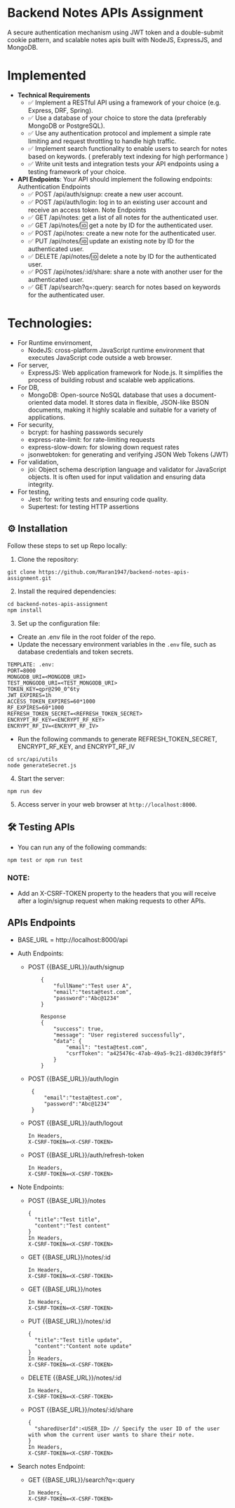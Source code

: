 # Backend Notes APIs Assignment
A secure authentication mechanism using JWT token and a double-submit cookie pattern, and scalable notes apis built with NodeJS, ExpressJS, and MongoDB.

# Implemented
- **Technical Requirements**
    - ✅ Implement a RESTful API using a framework of your choice (e.g. Express, DRF, Spring).
    - ✅ Use a database of your choice to store the data (preferably MongoDB or PostgreSQL).
    - ✅ Use any authentication protocol and implement a simple rate limiting and request throttling to handle high traffic.
    - ✅ Implement search functionality to enable users to search for notes based on keywords. ( preferably text indexing for high performance )
    - ✅ Write unit tests and integration tests your API endpoints using a testing framework of your choice.
- **API Endpoints**: Your API should implement the following endpoints:
    Authentication Endpoints
    - ✅ POST /api/auth/signup: create a new user account.
    - ✅ POST /api/auth/login: log in to an existing user account and receive an access token.
    Note Endpoints
    - ✅ GET /api/notes: get a list of all notes for the authenticated user.
    - ✅ GET /api/notes/:id: get a note by ID for the authenticated user.
    - ✅ POST /api/notes: create a new note for the authenticated user.
    - ✅ PUT /api/notes/:id: update an existing note by ID for the authenticated user.
    - ✅ DELETE /api/notes/:id: delete a note by ID for the authenticated user.
    - ✅ POST /api/notes/:id/share: share a note with another user for the authenticated user.
    - ✅ GET /api/search?q=:query: search for notes based on keywords for the authenticated user.


# Technologies:
- For Runtime envirnoment,
    - NodeJS: cross-platform JavaScript runtime environment that executes JavaScript code outside a web browser.
- For server,
    - ExpressJS: Web application framework for Node.js. It simplifies the process of building robust and scalable web applications.
- For DB,
    - MongoDB: Open-source NoSQL database that uses a document-oriented data model. It stores data in flexible, JSON-like BSON documents, making it highly scalable and suitable for a variety of applications.
- For security,
    - bcrypt: for hashing passwords securely
    - express-rate-limit: for rate-limiting requests
    - express-slow-down: for slowing down request rates
    - jsonwebtoken: for generating and verifying JSON Web Tokens (JWT)
- For validation,
    - joi: Object schema description language and validator for JavaScript objects. It is often used for input validation and ensuring data integrity.
- For testing,
    - Jest:  for writing tests and ensuring code quality.
    - Supertest: for testing HTTP assertions    

## ⚙ Installation

Follow these steps to set up Repo locally:

1. Clone the repository: 
```
git clone https://github.com/Maran1947/backend-notes-apis-assignment.git
```

2. Install the required dependencies:
```
cd backend-notes-apis-assignment
npm install
```

3. Set up the configuration file:
- Create an .env file in the root folder of the repo.
- Update the necessary environment variables in the `.env` file, such as database credentials and token secrets.
```
TEMPLATE: .env: 
PORT=8000
MONGODB_URI=<MONGODB_URI>
TEST_MONGODB_URI=<TEST_MONGODB_URI>
TOKEN_KEY=qpr@290_0^6ty
JWT_EXPIRES=1h
ACCESS_TOKEN_EXPIRES=60*1000
RF_EXPIRES=60*1000
REFRESH_TOKEN_SECRET=<REFRESH_TOKEN_SECRET>
ENCRYPT_RF_KEY=<ENCRYPT_RF_KEY>
ENCRYPT_RF_IV=<ENCRYPT_RF_IV>
```

- Run the following commands to generate REFRESH_TOKEN_SECRET, ENCRYPT_RF_KEY, and ENCRYPT_RF_IV
```
cd src/api/utils
node generateSecret.js
```

4. Start the server:
```
npm run dev 
```

5. Access server in your web browser at `http://localhost:8000`.

## 🛠 Testing APIs

- You can run any of the following commands:
```
npm test or npm run test
```

### NOTE: 
- Add an X-CSRF-TOKEN property to the headers that you will receive after a login/signup request when making requests to other APIs.
  
## APIs Endpoints
- BASE_URL = http://localhost:8000/api

- Auth Endpoints:
    - POST {{BASE_URL}}/auth/signup
        ```
            {
                "fullName":"Test user A",
                "email":"testa@test.com",
                "password":"Abc@1234"
            }
        
            Response
            {
                "success": true,
                "message": "User registered successfully",
                "data": {
                    "email": "testa@test.com",
                    "csrfToken": "a425476c-47ab-49a5-9c21-d83d0c39f8f5"
                }
            }
        ```
    - POST {{BASE_URL}}/auth/login
       ```
        {
            "email":"testa@test.com",
            "password":"Abc@1234"
        }
        ```
    - POST {{BASE_URL}}/auth/logout
      ```
      In Headers,
      X-CSRF-TOKEN=<X-CSRF-TOKEN>
      ```
    - POST {{BASE_URL}}/auth/refresh-token
      ```
      In Headers,
      X-CSRF-TOKEN=<X-CSRF-TOKEN>
      ```

- Note Endpoints:
    - POST {{BASE_URL}}/notes
      ```
      {
        "title":"Test title",
        "content":"Test content" 
      }
      In Headers,
      X-CSRF-TOKEN=<X-CSRF-TOKEN>
      ```
    - GET {{BASE_URL}}/notes/:id
      ```
      In Headers,
      X-CSRF-TOKEN=<X-CSRF-TOKEN>
      ```
    - GET {{BASE_URL}}/notes
      ```
      In Headers,
      X-CSRF-TOKEN=<X-CSRF-TOKEN>
      ```
    - PUT {{BASE_URL}}/notes/:id
      ```
      {
        "title":"Test title update",
        "content":"Content note update"
      }
      In Headers,
      X-CSRF-TOKEN=<X-CSRF-TOKEN>
      ```
    - DELETE {{BASE_URL}}/notes/:id
      ```
      In Headers,
      X-CSRF-TOKEN=<X-CSRF-TOKEN>
      ```
    - POST {{BASE_URL}}/notes/:id/share
      ```
      {
        "sharedUserId":<USER_ID> // Specify the user ID of the user with whom the current user wants to share their note.
      }
      In Headers,
      X-CSRF-TOKEN=<X-CSRF-TOKEN>
      ```
- Search notes Endpoint:
    - GET {{BASE_URL}}/search?q=:query
      ```
      In Headers,
      X-CSRF-TOKEN=<X-CSRF-TOKEN>
      ```
